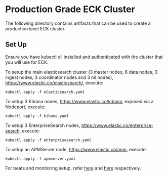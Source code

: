 # Production Grade ECK Cluster

The following directory contains artifacts that can be used to create a production level ECK cluster.

## Set Up

Ensure you have kubectl cli installed and authenticated with the cluster that you will use for ECK.

To setup the main elasticsearch cluster (3 master nodes, 6 data nodes, 3 ingest nodes, 3 coordinator nodes and 3 ml nodes), https://www.elastic.co/elasticsearch/, execute:

```
kubectl apply -f elasticsearch.yaml
```

To setup 3 Kibana nodes, https://www.elastic.co/kibana, exposed via a Nodeport, execute:

```
kubectl apply -f kibana.yaml
```

To setup 3 EnterpriseSearch nodes, https://www.elastic.co/enterprise-search, execute:

```
kubectl apply -f enterprisesearch.yaml
```

To setup an APMServer node, https://www.elastic.co/apm, execute:

```
kubectl apply -f apmserver.yaml
```

For beats and monitoring setup, refer [here](./beats/README.md) and [here](./monitoring/README.md) respectively.
